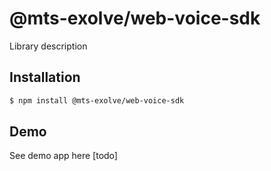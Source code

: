 # @mts-exolve/web-voice-sdk

Library description

## Installation

```bash
$ npm install @mts-exolve/web-voice-sdk
```

## Demo

See demo app here [todo]
